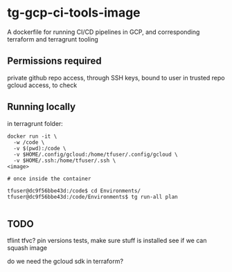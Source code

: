 # tg-gcp-ci-tools-image

A dockerfile for running CI/CD pipelines in GCP, and corresponding terraform and terragrunt tooling

## Permissions required

private github repo access, through SSH keys, bound to user in trusted repo
gcloud access, to check

## Running locally

in terragrunt folder:

```console
docker run -it \
  -w /code \
  -v $(pwd):/code \
  -v $HOME/.config/gcloud:/home/tfuser/.config/gcloud \
  -v $HOME/.ssh:/home/tfuser/.ssh \
<image>

# once inside the container

tfuser@dc9f56bbe43d:/code$ cd Environments/
tfuser@dc9f56bbe43d:/code/Environments$ tg run-all plan


```

## TODO

tflint
tfvc?
pin versions
tests, make sure stuff is installed
see if we can squash image

do we need the gcloud sdk in terraform?
